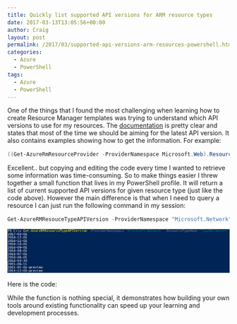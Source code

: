 ```yaml
---
title: Quickly list supported API versions for ARM resource types
date: 2017-03-13T13:05:56+00:00
author: Craig
layout: post
permalink: /2017/03/supported-api-versions-arm-resources-powershell.html
categories:
  - Azure
  - PowerShell
tags:
  - Azure
  - PowerShell
---
```


One of the things that I found the most challenging when learning how to create Resource Manager templates was trying to understand which API versions to use for my resources. The [documentation](https://docs.microsoft.com/en-us/azure/azure-resource-manager/resource-manager-supported-services#supported-api-versions) is pretty clear and states that most of the time we should be aiming for the latest API version. It also contains examples showing how to get the information. For example:

```powershell
((Get-AzureRmResourceProvider -ProviderNamespace Microsoft.Web).ResourceTypes | Where-Object ResourceTypeName -eq sites).ApiVersions
```

<!--more-->

Excellent.. but copying and editing the code every time I wanted to retrieve some information was time-consuming. So to make things easier I threw together a small function that lives in my PowerShell profile. It will return a list of current supported API versions for given resource type (just like the code above). However the main difference is that when I need to query a resource I can just run the following command in my session:

```powershell
Get-AzureRMResouceTypeAPIVersion -ProviderNamespace "Microsoft.Network" -ResourceTypeName "loadBalancers"
```

![api](/assets/images/api.png)

Here is the code:

<script src="https://gist.github.com/chelnak/161e4e3864584e3ff2aa3daf6ef33692.js"></script>

While the function is nothing special, it demonstrates how building your own tools around existing functionality can speed up your learning and development processes.
